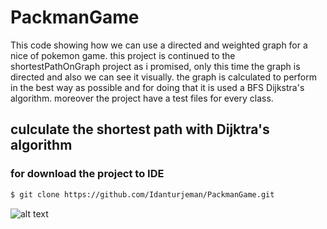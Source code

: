 # PackmanGame

This code showing how we can use a directed and weighted graph for a nice of pokemon game.
this project is continued to the shortestPathOnGraph project as i promised, 
only this time the graph is directed and also we can see it visually.
the graph is calculated to perform in the best way as possible and for doing that it is used a BFS Dijkstra's algorithm.
moreover the project have a test files for every class.

## culculate the shortest path with Dijktra's algorithm

### for download the project to IDE
```sh
$ git clone https://github.com/Idanturjeman/PackmanGame.git

```

![alt text](https://fiverr-res.cloudinary.com/images/t_main1,q_auto,f_auto,q_auto,f_auto/gigs/1689558/original/Imagem28/put-your-face-in-a-game-like-pacman.jpg)
